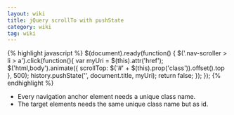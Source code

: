 ```yaml
---
layout: wiki
title: jQuery scrollTo with pushState
category: wiki
tag: wiki
---
```


{% highlight javascript  %}
$(document).ready(function() {
  $('.nav-scroller > li > a').click(function(){
    var myUri = $(this).attr('href');
      $('html,body').animate({
         scrollTop: $('#' + $(this).prop('class')).offset().top
      }, 500);
      history.pushState('', document.title, myUri);
      return false;
  });
});
{% endhighlight %}

- Every navigation anchor element needs a unique class name.
- The target elements needs the same unique class name but as id.
